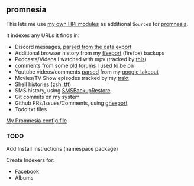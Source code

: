 ## promnesia

This lets me use [my own HPI modules](https://github.com/seanbreckenridge/HPI) as additional `Source`s for [promnesia](https://github.com/karlicoss/promnesia).

It indexes any URLs it finds in:

- Discord messages, [parsed from the data export](https://github.com/seanbreckenridge/discord_data)
- Additional browser history from my [ffexport](https://github.com/seanbreckenridge/ffexport) (firefox) backups
- Podcasts/Videos I watched with mpv (tracked by [this](https://github.com/seanbreckenridge/mpv-history-daemon))
- comments from some [old forums](https://github.com/seanbreckenridge/forum_parser) I used to be on
- Youtube videos/comments [parsed](https://github.com/seanbreckenridge/HPI/tree/master/my/google) from my [google takeout](https://takeout.google.com/)
- Movies/TV Show episodes tracked by my [trakt](https://github.com/seanbreckenridge/traktexport)
- Shell histories (zsh, [ttt](https://github.com/seanbreckenridge/ttt))
- SMS history, using [SMSBackupRestore](https://play.google.com/store/apps/details?id=com.riteshsahu.SMSBackupRestore&hl=en_US)
- Git commits on my system
- Github PRs/Issues/Comments, using [ghexport](https://github.com/karlicoss/ghexport)
- Todo.txt files

[My Promnesia config file](https://sean.fish/d/promnesia/config.py)

### TODO

Add Install Instructions (namespace package)

Create Indexers for:

- Facebook
- Albums
